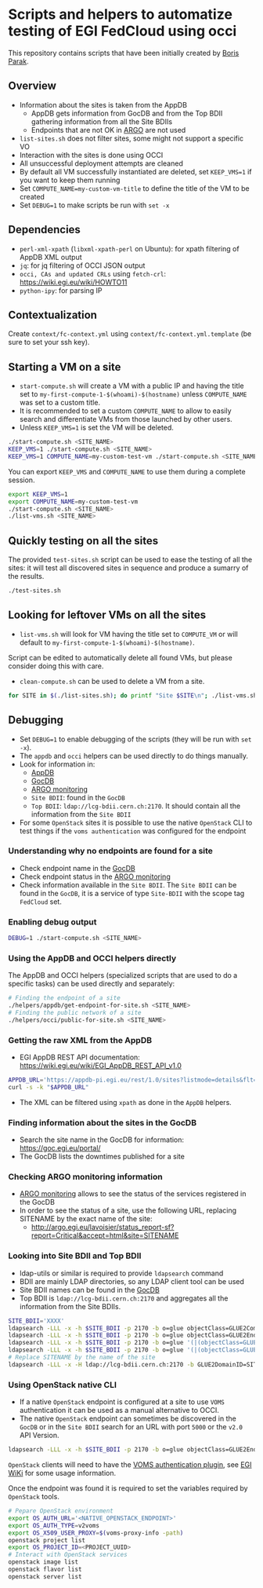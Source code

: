 # Scripts and helpers to automatize testing of EGI FedCloud using occi

This repository contains scripts that have been initially created by [Boris Parak](https://github.com/arax).

## Overview

* Information about the sites is taken from the AppDB
  * AppDB gets information from GocDB and from the Top BDII gathering information from all the Site BDIIs
  * Endpoints that are not OK in [ARGO](http://argo.egi.eu/lavoisier/status_report-site?report=Critical&Fedcloud=true&accept=html) are not used
* `list-sites.sh` does not filter sites, some might not support a specific VO
* Interaction with the sites is done using OCCI
* All unsuccessful deployment attempts are cleaned
* By default all VM successfully instantiated are deleted, set `KEEP_VMS=1`
  if you want to keep them running
* Set `COMPUTE_NAME=my-custom-vm-title` to define the title of the VM to be created
* Set `DEBUG=1` to make scripts be run with `set -x`

## Dependencies

* `perl-xml-xpath` (`libxml-xpath-perl` on Ubuntu): for xpath filtering of AppDB XML output
* `jq`: for jq filtering of OCCI JSON output
* `occi, CAs and updated CRLs` using `fetch-crl`: https://wiki.egi.eu/wiki/HOWTO11 
* `python-ipy`: for parsing IP

## Contextualization

Create `context/fc-context.yml` using `context/fc-context.yml.template` (be
sure to set your ssh key).

## Starting a VM on a site

* `start-compute.sh` will create a VM with a public IP and having the title set
  to `my-first-compute-1-$(whoami)-$(hostname)` unless `COMPUTE_NAME` was set
  to a custom title.
* It is recommended to set a custom `COMPUTE_NAME` to allow to easily
  search and differentiate VMs from those launched by other users.
* Unless `KEEP_VMS=1` is set the VM will be deleted.

```sh
./start-compute.sh <SITE_NAME>
KEEP_VMS=1 ./start-compute.sh <SITE_NAME>
KEEP_VMS=1 COMPUTE_NAME=my-custom-test-vm ./start-compute.sh <SITE_NAME>
```

You can export `KEEP_VMS` and `COMPUTE_NAME` to use them during a complete session.

```sh
export KEEP_VMS=1
export COMPUTE_NAME=my-custom-test-vm
./start-compute.sh <SITE_NAME>
./list-vms.sh <SITE_NAME>
```

## Quickly testing on all the sites

The provided `test-sites.sh` script can be used to ease the testing of all the
sites: it will test all discovered sites in sequence and produce a sumarry of
the results.

```sh
./test-sites.sh
```

## Looking for leftover VMs on all the sites

* `list-vms.sh` will look for VM having the title set to `COMPUTE_VM` or will
  default to `my-first-compute-1-$(whoami)-$(hostname)`.

Script can be edited to automatically delete all found VMs, but please consider
doing this with care.

* `clean-compute.sh` can be used to delete a VM from a site.

```sh
for SITE in $(./list-sites.sh); do printf "Site $SITE\n"; ./list-vms.sh "$SITE"; printf "\n\n"; done
```

## Debugging

* Set `DEBUG=1` to enable debugging of the scripts (they will be run with `set -x`).
* The `appdb` and `occi` helpers can be used directly to do things manually.
* Look for information in:
  * [AppDB](https://appdb.egi.eu)
  * [GocDB](https://goc.egi.eu)
  * [ARGO monitoring](http://argo.egi.eu/lavoisier/status_report-site?report=Critical&Fedcloud=true&accept=html)
  * `Site BDII`: found in the `GocDB`
  * `Top BDII`: `ldap://lcg-bdii.cern.ch:2170`. It should contain all the
    information from the `Site BDII`
* For some `OpenStack` sites it is possible to use the native `OpenStack` CLI
  to test things if the `voms authentication` was configured for the endpoint

### Understanding why no endpoints are found for a site

* Check endpoint name in the [GocDB](https://goc.egi.eu)
* Check endpoint status in the [ARGO monitoring](http://argo.egi.eu/lavoisier/status_report-site?report=Critical&Fedcloud=true&accept=html)
* Check information available in the `Site BDII`. The `Site BDII` can be
  found in the `GocDB`, it is a service of type `Site-BDII` with the scope
  tag `FedCloud` set.

### Enabling debug output

```sh
DEBUG=1 ./start-compute.sh <SITE_NAME>
```

### Using the AppDB and OCCI helpers directly

The AppDB and OCCI helpers (specialized scripts that are used to do a specific
tasks) can be used directly and separately:

```sh
# Finding the endpoint of a site
./helpers/appdb/get-endpoint-for-site.sh <SITE_NAME>
# Finding the public network of a site
./helpers/occi/public-for-site.sh <SITE_NAME>
```

### Getting the raw XML from the AppDB

* EGI AppDB REST API documentation: https://wiki.egi.eu/wiki/EGI_AppDB_REST_API_v1.0

```sh
APPDB_URL='https://appdb-pi.egi.eu/rest/1.0/sites?listmode=details&flt=%2B%3Dsite.supports%3A1%20%2B%3Dsite.hasinstances%3A1%0A'
curl -s -k "$APPDB_URL"
```

* The XML can be filtered using `xpath` as done in the `AppDB` helpers.

### Finding information about the sites in the GocDB

* Search the site name in the GocDB for information: https://goc.egi.eu/portal/
* The GocDB lists the downtimes published for a site

### Checking ARGO monitoring information

* [ARGO monitoring](http://argo.egi.eu/lavoisier/status_report-site?report=Critical&Fedcloud=true&accept=html)
  allows to see the status of the services registered in the GocDB
* In order to see the status of a site, use the following URL, replacing
  SITENAME by the exact name of the site:
  * http://argo.egi.eu/lavoisier/status_report-sf?report=Critical&accept=html&site=SITENAME

### Looking into Site BDII and Top BDII

* ldap-utils or similar is required to provide `ldapsearch` command
* BDII are mainly LDAP directories, so any LDAP client tool can be used
* Site BDII names can be found in the [GocDB](https://goc.egi.eu/portal/)
* Top BDII is `ldap://lcg-bdii.cern.ch:2170` and aggregates all the information
  from the Site BDIIs.

```sh
SITE_BDII='XXXX'
ldapsearch -LLL -x -h $SITE_BDII -p 2170 -b o=glue objectClass=GLUE2ComputingEndpoint 
ldapsearch -LLL -x -h $SITE_BDII -p 2170 -b o=glue objectClass=GLUE2Endpoint GLUE2EndpointURL
ldapsearch -LLL -x -h $SITE_BDII -p 2170 -b o=glue '(|(objectClass=GLUE2ApplicationEnvironment)(objectClass=GLUE2ExecutionEnvironment))' GLUE2EntityName
ldapsearch -LLL -x -h $SITE_BDII -p 2170 -b o=glue '(|(objectClass=GLUE2ApplicationEnvironment)(objectClass=GLUE2ExecutionEnvironment))' GLUE2EntityName | awk '/GLUE2EntityName/ {print $NF}'
# Replace SITENAME by the name of the site
ldapsearch -LLL -x -H ldap://lcg-bdii.cern.ch:2170 -b GLUE2DomainID=SITENAME,GLUE2GroupID=grid,o=glue
```

### Using OpenStack native CLI

* If a native `OpenStack` endpoint is configured at a site to use `VOMS`
  authentication it can be used as a manual alternative to OCCI.
* The native `OpenStack` endpoint can sometimes be discovered in the `GocDB` or 
  in the `Site BDII` search for an URL with port `5000` or the `v2.0` API Version.

```sh
ldapsearch -LLL -x -h $SITE_BDII -p 2170 -b o=glue objectClass=GLUE2Endpoint | grep -E '5000|v2.0'
```

`OpenStack` clients will need to have the [VOMS authentication plugin](https://github.com/enolfc/openstack-voms-auth-type),
see [EGI WiKi](https://wiki.egi.eu/wiki/Federated_Cloud_APIs_and_SDKs#CLI) for some
usage information.

Once the endpoint was found it is required to set the variables required by `OpenStack` tools.

``` sh
# Pepare OpenStack environment
export OS_AUTH_URL='<NATIVE_OPENSTACK_ENDPOINT>'
export OS_AUTH_TYPE=v2voms
export OS_X509_USER_PROXY=$(voms-proxy-info -path)
openstack project list
export OS_PROJECT_ID=<PROJECT_UUID>
# Interact with OpenStack services
openstack image list
openstack flavor list
openstack server list
```
